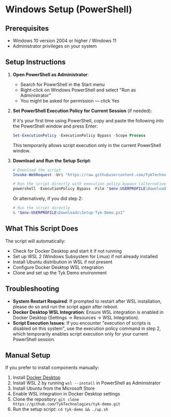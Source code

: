 # Windows Setup (PowerShell)

## Prerequisites

- Windows 10 version 2004 or higher / Windows 11
- Administrator privileges on your system

## Setup Instructions

1. **Open PowerShell as Administrator**:
   - Search for PowerShell in the Start menu
   - Right-click on Windows PowerShell and select "Run as Administrator"
   - You might be asked for permission — click Yes

2. **Set PowerShell Execution Policy for Current Session** (if needed):

   If it's your first time using PowerShell, copy and paste the following into the PowerShell window and press Enter:

   ```powershell
   Set-ExecutionPolicy -ExecutionPolicy Bypass -Scope Process
   ```
   This temporarily allows script execution only in the current PowerShell window.

3. **Download and Run the Setup Script**:
   ```powershell
   # Download the script
   Invoke-WebRequest -Uri "https://raw.githubusercontent.com/TykTechnologies/tyk-demo/windows/windows/Setup-Tyk-Demo.ps1" -OutFile "$env:USERPROFILE\Downloads\Setup-Tyk-Demo.ps1"
   
   # Run the script directly with execution policy bypass (alternative to step 2)
   powershell -ExecutionPolicy Bypass -File "$env:USERPROFILE\Downloads\Setup-Tyk-Demo.ps1"
   ```
   
   Or alternatively, if you did step 2:
   ```powershell
   # Run the script directly
   & "$env:USERPROFILE\Downloads\Setup-Tyk-Demo.ps1"
   ```

## What This Script Does

The script will automatically:

- Check for Docker Desktop and start it if not running
- Set up WSL 2 (Windows Subsystem for Linux) if not already installed
- Install Ubuntu distribution in WSL if not present
- Configure Docker Desktop WSL integration
- Clone and set up the Tyk Demo environment

## Troubleshooting

- **System Restart Required**: If prompted to restart after WSL installation, please do so and run the script again after reboot.
- **Docker Desktop WSL Integration**: Ensure WSL integration is enabled in Docker Desktop (Settings → Resources → WSL Integration).
- **Script Execution Issues**: If you encounter "execution of scripts is disabled on this system", use the execution policy command in step 2, which temporarily enables script execution only for your current PowerShell session.

## Manual Setup

If you prefer to install components manually:

1. Install [Docker Desktop](https://www.docker.com/products/docker-desktop/)
2. Install WSL 2 by running `wsl --install` in PowerShell as Administrator
3. Install Ubuntu from the Microsoft Store
4. Enable WSL integration in Docker Desktop settings
5. Clone the repository: `git clone https://github.com/TykTechnologies/tyk-demo.git`
6. Run the setup script: `cd tyk-demo && ./up.sh`